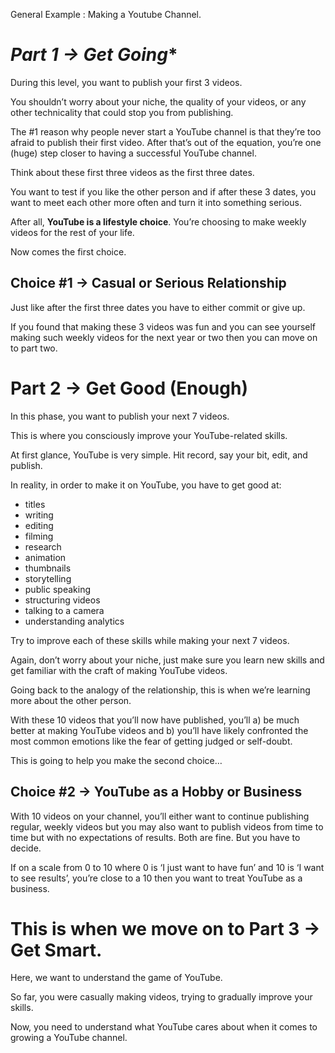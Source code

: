 General Example : Making a Youtube Channel.
# *Part 1 → Get Going**

During this level, you want to publish your first 3 videos.

You shouldn’t worry about your niche, the quality of your videos, or any other technicality that could stop you from publishing.

The #1 reason why people never start a YouTube channel is that they’re too afraid to publish their first video. After that’s out of the equation, you’re one (huge) step closer to having a successful YouTube channel.

Think about these first three videos as the first three dates.

You want to test if you like the other person and if after these 3 dates, you want to meet each other more often and turn it into something serious.

After all, **YouTube is a lifestyle choice**. You’re choosing to make weekly videos for the rest of your life.

Now comes the first choice.

## **Choice #1 → Casual or Serious Relationship**

Just like after the first three dates you have to either commit or give up.

If you found that making these 3 videos was fun and you can see yourself making such weekly videos for the next year or two then you can move on to part two.

# **Part 2 → Get Good (Enough)**

In this phase, you want to publish your next 7 videos.

This is where you consciously improve your YouTube-related skills.

At first glance, YouTube is very simple. Hit record, say your bit, edit, and publish.

In reality, in order to make it on YouTube, you have to get good at:

-   titles
-   writing
-   editing
-   filming
-   research
-   animation
-   thumbnails
-   storytelling
-   public speaking
-   structuring videos
-   talking to a camera
-   understanding analytics

Try to improve each of these skills while making your next 7 videos.

Again, don’t worry about your niche, just make sure you learn new skills and get familiar with the craft of making YouTube videos.

Going back to the analogy of the relationship, this is when we’re learning more about the other person.

With these 10 videos that you’ll now have published, you’ll a) be much better at making YouTube videos and b) you’ll have likely confronted the most common emotions like the fear of getting judged or self-doubt.

This is going to help you make the second choice…

## **Choice #2 → YouTube as a Hobby or Business**

With 10 videos on your channel, you’ll either want to continue publishing regular, weekly videos but you may also want to publish videos from time to time but with no expectations of results. Both are fine. But you have to decide.

If on a scale from 0 to 10 where 0 is ‘I just want to have fun’ and 10 is ‘I want to see results’, you’re close to a 10 then you want to treat YouTube as a business.

# **This is when we move on to Part 3 → Get Smart**.

Here, we want to understand the game of YouTube.

So far, you were casually making videos, trying to gradually improve your skills.

Now, you need to understand what YouTube cares about when it comes to growing a YouTube channel.